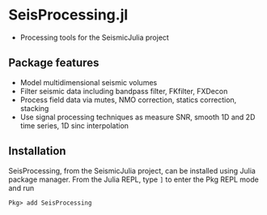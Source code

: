 # SeisProcessing.jl

* Processing tools for the SeismicJulia project

## Package features
- Model multidimensional seismic volumes
- Filter seismic data including bandpass filter, FKfilter, FXDecon
- Process field data via mutes, NMO correction, statics correction, stacking
- Use signal processing techniques as measure SNR, smooth 1D and 2D time series, 1D sinc interpolation


## Installation 
SeisProcessing, from the SeismicJulia project, can be installed using Julia package manager. 
From the Julia REPL, type `]` to enter the Pkg REPL mode and run 
```
Pkg> add SeisProcessing
```
 
